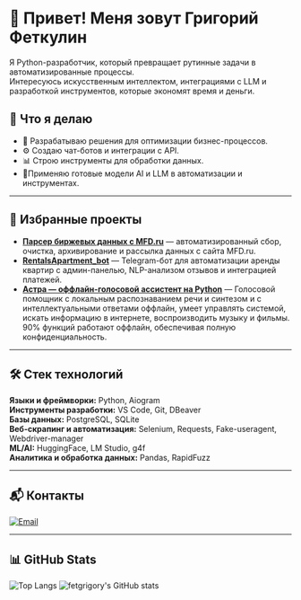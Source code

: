 # 👋 Привет! Меня зовут Григорий Феткулин

Я Python-разработчик, который превращает рутинные задачи в автоматизированные процессы.  
Интересуюсь искусственным интеллектом, интеграциями с LLM и разработкой инструментов, которые экономят время и деньги.

## 🚀 Что я делаю
- 🧠 Разрабатываю решения для оптимизации бизнес-процессов.  
- ⚙️ Создаю чат-ботов и интеграции с API.  
- 📊 Строю инструменты для обработки данных.  
- 🤖Применяю готовые модели AI и LLM в автоматизации и инструментах.
---

## 📂 Избранные проекты
-  **[Парсер биржевых данных с MFD.ru](https://github.com/fetgrigory/mfd-mos-stock-parser)** — автоматизированный сбор, очистка, архивирование и рассылка данных с сайта MFD.ru.
-  **[RentalsApartment_bot](https://github.com/fetgrigory/RentalsApartment_bot)** — Telegram-бот для автоматизации аренды квартир с админ-панелью, NLP-анализом отзывов и интеграцией платежей.
-  **[Астра — оффлайн-голосовой ассистент на Python](https://github.com/fetgrigory/Voice_Assistant)** — Голосовой помощник с локальным распознаванием речи и синтезом и с интеллектуальными ответами оффлайн, умеет управлять системой, искать информацию в интернете, воспроизводить музыку и фильмы. 90% функций работают оффлайн, обеспечивая полную конфиденциальность.


---

## 🛠️ Стек технологий
**Языки и фреймворки:** Python, Aiogram  
**Инструменты разработки:** VS Code, Git, DBeaver  
**Базы данных:** PostgreSQL, SQLite  
**Веб-скрапинг и автоматизация:** Selenium, Requests, Fake-useragent, Webdriver-manager  
**ML/AI:** HuggingFace, LM Studio, g4f  
**Аналитика и обработка данных:** Pandas, RapidFuzz  

---

## 📬 Контакты
[![Email](https://img.shields.io/badge/Email-Fetkulin.G.R%40yandex.ru-blue)](mailto:Fetkulin.G.R@yandex.ru)

---

## 📊 GitHub Stats
![Top Langs](https://github-readme-stats.vercel.app/api/top-langs/?username=fetgrigory&layout=compact)
![fetgrigory's GitHub stats](https://github-readme-stats.vercel.app/api?username=fetgrigory&show_icons=true&theme=default)
